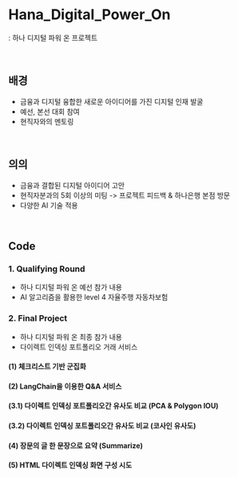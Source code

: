# Hana_Digital_Power_On
: 하나 디지털 파워 온 프로젝트

<br>

## 배경
- 금융과 디지털 융합한 새로운 아이디어를 가진 디지털 인재 발굴
- 예선, 본선 대회 참여
- 현직자와의 멘토링

<br>

## 의의
- 금융과 결합된 디지털 아이디어 고안
- 현직자분과의 5회 이상의 미팅 -> 프로젝트 피드백 & 하나은행 본점 방문
- 다양한 AI 기술 적용
<br>

## Code
### 1. Qualifying Round
- 하나 디지털 파워 온 예선 참가 내용
- AI 알고리즘을 활용한 level 4 자율주행 자동차보험
### 2. Final Project
- 하나 디지털 파워 온 최종 참가 내용
- 다이렉트 인덱싱 포트폴리오 거래 서비스
#### (1) 체크리스트 기반 군집화
#### (2) LangChain을 이용한 Q&A 서비스
#### (3.1) 다이렉트 인덱싱 포트폴리오간 유사도 비교 (PCA & Polygon IOU)
#### (3.2) 다이렉트 인덱싱 포트폴리오간 유사도 비교 (코사인 유사도)
#### (4) 장문의 글 한 문장으로 요약 (Summarize)
#### (5) HTML 다이렉트 인덱싱 화면 구성 시도
